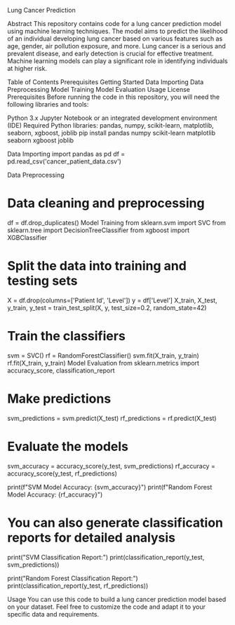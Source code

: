 Lung Cancer Prediction

Abstract
This repository contains code for a lung cancer prediction model using machine learning techniques. The model aims to predict the likelihood of an individual developing lung cancer based on various features such as age, gender, air pollution exposure, and more. Lung cancer is a serious and prevalent disease, and early detection is crucial for effective treatment. Machine learning models can play a significant role in identifying individuals at higher risk.

Table of Contents
Prerequisites
Getting Started
Data Importing
Data Preprocessing
Model Training
Model Evaluation
Usage
License
Prerequisites
Before running the code in this repository, you will need the following libraries and tools:

Python 3.x
Jupyter Notebook or an integrated development environment (IDE)
Required Python libraries: pandas, numpy, scikit-learn, matplotlib, seaborn, xgboost, joblib
pip install pandas numpy scikit-learn matplotlib seaborn xgboost joblib

Data Importing
import pandas as pd
df = pd.read_csv('cancer_patient_data.csv')

Data Preprocessing
# Data cleaning and preprocessing
df = df.drop_duplicates()
Model Training
from sklearn.svm import SVC
from sklearn.tree import DecisionTreeClassifier
from xgboost import XGBClassifier

# Split the data into training and testing sets
X = df.drop(columns=['Patient Id', 'Level'])
y = df['Level']
X_train, X_test, y_train, y_test = train_test_split(X, y, test_size=0.2, random_state=42)

# Train the classifiers
svm = SVC()
rf = RandomForestClassifier()
svm.fit(X_train, y_train)
rf.fit(X_train, y_train)
Model Evaluation
from sklearn.metrics import accuracy_score, classification_report

# Make predictions
svm_predictions = svm.predict(X_test)
rf_predictions = rf.predict(X_test)

# Evaluate the models
svm_accuracy = accuracy_score(y_test, svm_predictions)
rf_accuracy = accuracy_score(y_test, rf_predictions)

print(f"SVM Model Accuracy: {svm_accuracy}")
print(f"Random Forest Model Accuracy: {rf_accuracy}")

# You can also generate classification reports for detailed analysis
print("SVM Classification Report:")
print(classification_report(y_test, svm_predictions))

print("Random Forest Classification Report:")
print(classification_report(y_test, rf_predictions))

Usage
You can use this code to build a lung cancer prediction model based on your dataset. Feel free to customize the code and adapt it to your specific data and requirements.


